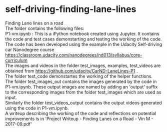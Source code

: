 # self-driving-finding-lane-lines
Finding Lane lines on a road <br>
The folder contains the following files:<br>
P1-vm.ipynb : This is a iPython notebook created using Jupyter. It contains the code and test cases demonstarting and testing the working of the code. The code has been developed using the example in the Udacity Self-driving car Nanodegree course  https://classroom.udacity.com/nanodegrees/nd013/syllabus/core-curriculum <br>
The images and videos in the folder test_images, examples, test_videos are obtained from https://github.com/udacity/CarND-LaneLines-P1 .<br>
The folder test_code demonstartes the working of the helper functions. <br>
The folder test_images_out contains the images generated by the code in P1-vm.ipynb. These output images are named by adding an 'output'  suffix to the corresponding images from the folder test_images which are used as input.<br>
Similarly the folder test_videos_output contains the output videos generated using the code in P1-vm.ipynb. <br>
A writeup describing the working of the code and reflections on potential improvements is in 'Project Writeup - Finding Lanes on a Road - Vin M - 2017-09.pdf' <br>
